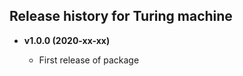 Release history for Turing machine
----------------------------------
* __v1.0.0 (2020-xx-xx)__

  - First release of package
